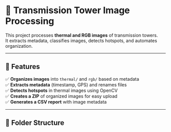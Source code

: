 # 🚀 Transmission Tower Image Processing

This project processes **thermal and RGB images** of transmission towers.  
It extracts metadata, classifies images, detects hotspots, and automates organization.  

---

## 📌 Features
✅ **Organizes images** into `thermal/` and `rgb/` based on metadata  
✅ **Extracts metadata** (timestamp, GPS) and renames files  
✅ **Detects hotspots** in thermal images using OpenCV  
✅ **Creates a ZIP** of organized images for easy upload  
✅ **Generates a CSV report** with image metadata  

---

## 📂 Folder Structure
